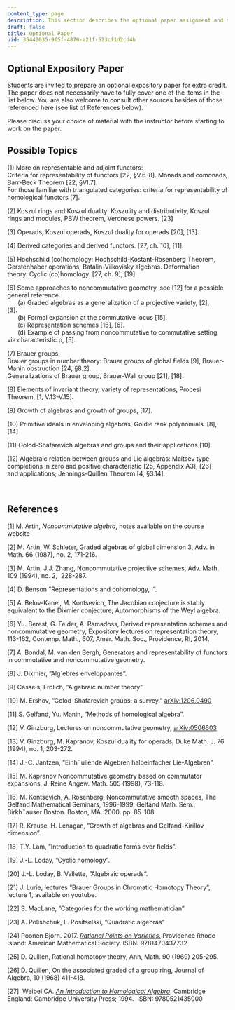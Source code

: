 ```yaml
---
content_type: page
description: This section describes the optional paper assignment and suggested topics.
draft: false
title: Optional Paper
uid: 35442035-9f5f-4870-a21f-523cf1d2cd4b
---
```

## Optional Expository Paper

Students are invited to prepare an optional expository paper for extra credit. The paper does not necessarily have to fully cover one of the items in the list below. You are also welcome to consult other sources besides of those referenced here (see list of References below).  

Please discuss your choice of material with the instructor before starting to work on the paper. 

## Possible Topics

(1) More on representable and adjoint functors:     
Criteria for representability of functors \[22, §V.6-8\]. Monads and comonads, Barr-Beck Theorem \[22, §VI.7\].    
For those familiar with triangulated categories: criteria for representability of homological functors \[7\].    

(2) Koszul rings and Koszul duality: Koszulity and distributivity, Koszul rings and modules, PBW theorem, Veronese powers. \[23\]    

(3) Operads, Koszul operads, Koszul duality for operads \[20\], \[13\].    

(4) Derived categories and derived functors. \[27, ch. 10\], \[11\].    

(5) Hochschild (co)homology: Hochschild-Kostant-Rosenberg Theorem, Gerstenhaber operations, Batalin-Vilkovisky algebras. Deformation theory. Cyclic (co)homology. \[27, ch. 9\], \[19\].    

(6) Some approaches to noncommutative geometry, see \[12\] for a possible general reference.            
      (a) Graded algebras as a generalization of a projective variety, \[2\], \[3\].            
      (b) Formal expansion at the commutative locus \[15\].            
      (c) Representation schemes \[16\], \[6\].            
      (d) Example of passing from noncommutative to commutative setting via characteristic p, \[5\].    

(7) Brauer groups.            
Brauer groups in number theory: Brauer groups of global fields \[9\], Brauer-Manin obstruction \[24, §8.2\].            
Generalizations of Brauer group, Brauer-Wall group \[21\], \[18\].    

(8) Elements of invariant theory, variety of representations, Procesi Theorem, \[1, V.13-V.15\].    

(9) Growth of algebras and growth of groups, \[17\].    

(10) Primitive ideals in enveloping algebras, Goldie rank polynomials. \[8\], \[14\]    

(11) Golod-Shafarevich algebras and groups and their applications \[10\].    

(12) Algebraic relation between groups and Lie algebras: Maltsev type completions in zero and positive characteristic \[25, Appendix A3\], \[26\] and applications; Jennings-Quillen Theorem \[4, §3.14\].

 

## References    

\[1\] M. Artin, *Noncommutative algebra*, notes available on the course website

\[2\] M. Artin, W. Schleter, Graded algebras of global dimension 3, Adv. in Math. 66 (1987), no. 2, 171-216.

\[3\] M. Artin, J.J. Zhang, Noncommutative projective schemes, Adv. Math. 109 (1994), no. 2,  228-287.   

\[4\] D. Benson ”Representations and cohomology, I”.   

\[5\] A. Belov-Kanel, M. Kontsevich, The Jacobian conjecture is stably equivalent to the Dixmier conjecture; Automorphisms of the Weyl algebra.   

\[6\] Yu. Berest, G. Felder, A. Ramadoss, Derived representation schemes and noncommutative geometry, Expository lectures on representation theory, 113-162, Contemp. Math., 607, Amer. Math. Soc., Providence, RI, 2014.   

\[7\] A. Bondal, M. van den Bergh, Generators and representability of functors in commutative and noncommutative geometry.   

\[8\] J. Dixmier, ”Alg\`ebres enveloppantes”.   

\[9\] Cassels, Frolich, ”Algebraic number theory”.   

\[10\] M. Ershov, ”Golod-Shafarevich groups: a survey.” [arXiv:1206.0490](https://arxiv.org/abs/1206.0490)   

\[11\] S. Gelfand, Yu. Manin, ”Methods of homological algebra”.   

\[12\] V. Ginzburg, Lectures on noncommutative geometry, [arXiv:0506603](https://arxiv.org/abs/math/0506603)  

\[13\] V. Ginzburg, M. Kapranov, Koszul duality for operads, Duke Math. J. 76 (1994), no. 1, 203-272.   

\[14\] J.-C. Jantzen, ”Einh¨ullende Algebren halbeinfacher Lie-Algebren”.   

\[15\] M. Kapranov Noncommutative geometry based on commutator expansions, J. Reine Angew. Math. 505 (1998), 73-118.   

\[16\] M. Kontsevich, A. Rosenberg, Noncommutative smooth spaces, The Gelfand Mathematical Seminars, 1996-1999, Gelfand Math. Sem., Birkh¨auser Boston. Boston, MA. 2000. pp. 85-108.   

\[17\] R. Krause, H. Lenagan, ”Growth of algebras and Gelfand-Kirillov dimension”.   

\[18\] T.Y. Lam, ”Introduction to quadratic forms over fields”.   

\[19\] J.-L. Loday, ”Cyclic homology”.   

\[20\] J.-L. Loday, B. Vallette, ”Algebraic operads”.   

\[21\] J. Lurie, lectures ”Brauer Groups in Chromatic Homotopy Theory”, lecture 1, available on youtube.   

\[22\] S. MacLane, ”Categories for the working mathematician”   

\[23\] A. Polishchuk, L. Positselski, ”Quadratic algebras”   

\[24\] Poonen Bjorn. 2017. [*Rational Points on Varieties*.](https://www.worldcat.org/title/987437380) Providence Rhode Island: American Mathematical Society. ISBN: 9781470437732

\[25\] D. Quillen, Rational homotopy theory, Ann, Math. 90 (1969) 205-295.   

\[26\] D. Quillen, On the associated graded of a group ring, Journal of Algebra, 10 (1968) 411-418.   

\[27\]  Weibel CA. [*An Introduction to Homological Algebra*](https://www.worldcat.org/title/27935084). Cambridge England: Cambridge University Press; 1994.  ISBN: 9780521435000